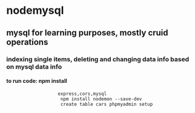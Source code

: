 # nodemysql
## mysql for learning purposes, mostly cruid operations
### indexing single items, deleting and changing data info based on mysql data info
#### to run code: npm install
                       express,cors,mysql
                        npm install nodemon --save-dev
                        create table cars phpmyadmin setup 
